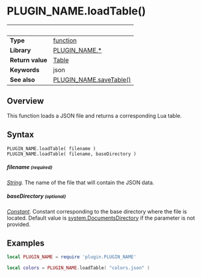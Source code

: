 # PLUGIN_NAME.loadTable()

|                      | &nbsp; 
| -------------------- | ---------------------------------------------------------------
| __Type__             | [function](http://docs.coronalabs.com/api/type/Function.html)
| __Library__          | [PLUGIN_NAME.*](Readme.markdown)
| __Return value__     | [Table](http://docs.coronalabs.com/api/type/Table.html)
| __Keywords__         | json
| __See also__         | [PLUGIN_NAME.saveTable()](saveTable.markdown)


## Overview

This function loads a JSON file and returns a corresponding Lua table.


## Syntax

	PLUGIN_NAME.loadTable( filename )
	PLUGIN_NAME.loadTable( filename, baseDirectory )

##### filename <small>(required)</small>
_[String](http://docs.coronalabs.com/api/type/String.html)._ The name of the file that will contain the JSON data.

##### baseDirectory <small>(optional)</small>
_[Constant](http://docs.coronalabs.com/api/type/Constant.html)._ Constant corresponding to the base directory where the file is located. Default value is [system.DocumentsDirectory](http://docs.coronalabs.com/api/library/system/DocumentsDirectory.html) if the parameter is not provided.


## Examples

``````lua
local PLUGIN_NAME = require 'plugin.PLUGIN_NAME'

local colors = PLUGIN_NAME.loadTable( "colors.json" )
``````
